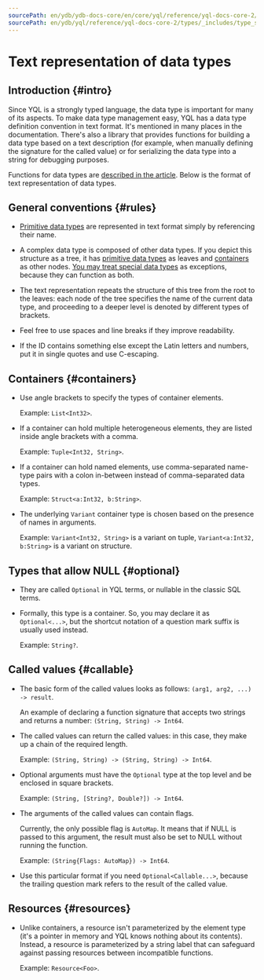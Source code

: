 ```yaml
---
sourcePath: en/ydb/ydb-docs-core/en/core/yql/reference/yql-docs-core-2/types/_includes/type_string.md
sourcePath: en/ydb/yql/reference/yql-docs-core-2/types/_includes/type_string.md
---
```

# Text representation of data types

## Introduction {#intro}

Since YQL is a strongly typed language, the data type is important for many of its aspects. To make data type management easy, YQL has a data type definition convention in text format. It's mentioned in many places in the documentation. There's also a library that provides functions for building a data type based on a text description (for example, when manually defining the signature for the called value) or for serializing the data type into a string for debugging purposes.

Functions for data types are [described in the article](../../builtins/types.md). Below is the format of text representation of data types.

## General conventions {#rules}

* [Primitive data types](../primitive.md) are represented in text format simply by referencing their name.

* A complex data type is composed of other data types. If you depict this structure as a tree, it has [primitive data types](../primitive.md) as leaves and [containers](../containers.md) as other nodes. [You may treat special data types](../special.md) as exceptions, because they can function as both.

* The text representation repeats the structure of this tree from the root to the leaves: each node of the tree specifies the name of the current data type, and proceeding to a deeper level is denoted by different types of brackets.

* Feel free to use spaces and line breaks if they improve readability.

* If the ID contains something else except the Latin letters and numbers, put it in single quotes and use C-escaping.

## Containers {#containers}

* Use angle brackets to specify the types of container elements.

  Example: `List<Int32>`.

* If a container can hold multiple heterogeneous elements, they are listed inside angle brackets with a comma.

  Example: `Tuple<Int32, String>`.

* If a container can hold named elements, use comma-separated name-type pairs with a colon in-between instead of comma-separated data types.

  Example: `Struct<a:Int32, b:String>`.

* The underlying `Variant` container type is chosen based on the presence of names in arguments.

  Example: `Variant<Int32, String>` is a variant on tuple, `Variant<a:Int32, b:String>` is a variant on structure.

## Types that allow NULL {#optional}

* They are called `Optional` in YQL terms, or nullable in the classic SQL terms.

* Formally, this type is a container. So, you may declare it as `Optional<...>`, but the shortcut notation of a question mark suffix is usually used instead.

  Example: `String?`.

## Called values {#callable}

* The basic form of the called values looks as follows: `(arg1, arg2, ...) -> result`.

  An example of declaring a function signature that accepts two strings and returns a number: `(String, String) -> Int64`.

* The called values can return the called values: in this case, they make up a chain of the required length.

  Example: `(String, String) -> (String, String) -> Int64`.

* Optional arguments must have the `Optional` type at the top level and be enclosed in square brackets.

  Example: `(String, [String?, Double?]) -> Int64`.

* The arguments of the called values can contain flags.

  Currently, the only possible flag is `AutoMap`. It means that if NULL is passed to this argument, the result must also be set to NULL without running the function.

  Example: `(String{Flags: AutoMap}) -> Int64`.

* Use this particular format if you need `Optional<Callable...>`, because the trailing question mark refers to the result of the called value.

## Resources {#resources}

* Unlike containers, a resource isn't parameterized by the element type (it's a pointer in memory and YQL knows nothing about its contents). Instead, a resource is parameterized by a string label that can safeguard against passing resources between incompatible functions.

  Example: `Resource<Foo>`.

